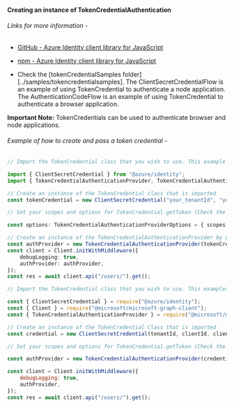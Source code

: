 #### Creating an instance of TokenCredentialAuthentication

###### Links for more information -

-   [GitHub - Azure Identity client library for JavaScript ](https://github.com/Azure/azure-sdk-for-js/blob/master/sdk/identity/identity/README.md)

-   [npm - Azure Identity client library for JavaScript](https://www.npmjs.com/package/@azure/identity)

-   Check the [tokenCredentialSamples folder][../samples/tokencredentialsamples]. The ClientSecretCredentialFlow is an example of using TokenCredential to authenticate a node application. The AuthenticationCodeFlow is an example of using TokenCredential to authenticate a browser application.

**Important Note:** TokenCredentials can be used to authenticate browser and node applications.

###### Example of how to create and pass a token credential -

```typescript
// Import the TokenCredential class that you wish to use. This example uses a Client SecretCredential

import { ClientSecretCredential } from "@azure/identity";
import { TokenCredentialAuthenticationProvider, TokenCredentialAuthenticationProviderOptions } from "@microsoft/microsoft-graph-client/authProviders/azureTokenCredentials";

// Create an instance of the TokenCredential class that is imported
const tokenCredential = new ClientSecretCredential("your_tenantId", "your_clientId", "your_clientSecret");

// Set your scopes and options for TokenCredential.getToken (Check the ` interface GetTokenOptions` in (TokenCredential Implementation)[https://github.com/Azure/azure-sdk-for-js/blob/master/sdk/core/core-auth/src/tokenCredential.ts])

const options: TokenCredentialAuthenticationProviderOptions = { scopes: [scopes], getTokenOtions };

// Create an instance of the TokenCredentialAuthenticationProvider by passing the tokenCredential instance and options to the constructor
const authProvider = new TokenCredentialAuthenticationProvider(tokenCredential, options);
const client = Client.initWithMiddleware({
	debugLogging: true,
	authProvider: authProvider,
});
const res = await client.api("/users/").get();
```

```javascript
// Import the TokenCredential class that you wish to use. This examples uses a ClientSecretCredential

const { ClientSecretCredential } = require("@azure/identity");
const { Client } = require("@microsoft/microsoft-graph-client");
const { TokenCredentialAuthenticationProvider } = require("@microsoft/microsoft-graph-client/authProviders/azureTokenCredentials");

// Create an instance of the TokenCredential Class that is imported
const credential = new ClientSecretCredential(tenantId, clientId, clientSecret);

// Set your scopes and options for TokenCredential.getToken (Check the ` interface GetTokenOptions` in (TokenCredential Implementation)[https://github.com/Azure/azure-sdk-for-js/blob/master/sdk/core/core-auth/src/tokenCredential.ts])

const authProvider = new TokenCredentialAuthenticationProvider(credential, { scopes: [scopes] });

const client = Client.initWithMiddleware({
	debugLogging: true,
	authProvider,
});
const res = await client.api("/users/").get();
```
